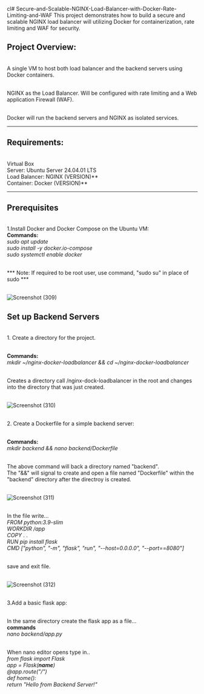 cl# Secure-and-Scalable-NGINX-Load-Balancer-with-Docker-Rate-Limiting-and-WAF
This project demonstrates how to build a secure and scalable NGINX load balancer will utilizing Docker for containerization, rate limiting and WAF for security.

<h2>Project Overview:</h2>
</br>A single VM to host both load balancer and the backend servers using Docker containers.

</br>NGINX as the Load Balancer. Will be configured with rate limiting and a Web application Firewall (WAF).

</br>Docker will run the backend servers and NGINX as isolated services.

<hr>

<h2>Requirements:</h2>
</br> Virtual Box
</br> Server: Ubuntu Server 24.04.01 LTS  
</br> Load Balancer: NGINX (VERSION)**
</br> Container: Docker (VERSION)**

<hr>

<h2>Prerequisites</h2>
</br>1.Install Docker and Docker Compose on the Ubuntu VM:
</br> <b>Commands:</b>
</br> <i>sudo apt update 
</br> sudo install -y docker.io-compose  
</br> sudo systemctl enable docker</i>

</br> *** Note: If required to be root user, use command, "sudo su" in place of sudo ***

</br>![Screenshot (309)](https://github.com/user-attachments/assets/d7248dbf-fc1b-45e8-96f7-be9ae400e352)



<h2>Set up Backend Servers</h2>
</br>1. Create a directory for the project.

</br><b>Commands:</b>
</br><i>mkdir ~/nginx-docker-loadbalancer && cd ~/nginx-docker-loadbalancer</i>

</br> Creates a directory call /nginx-dock-loadbalancer in the root and changes into the directory that was just created.

</br>![Screenshot (310)](https://github.com/user-attachments/assets/bd61f55a-48fd-40b9-a478-ac4cde142508)



</br>2. Create a Dockerfile for a simple backend server:

</br><b>Commands:</b>
</br><i>mkdir backend && nano backend/Dockerfile </i>

</br> The above command will back a directory named "backend".
</br> The "&&" will signal to create and open a file named "Dockerfile" within the "backend" directory after the directroy is created.

</br>![Screenshot (311)](https://github.com/user-attachments/assets/7790bfa4-4aea-42b8-85e6-41375de9eed3)

</br>In the file write...
</br><i> FROM python:3.9-slim
</br>WORKDIR /app
</br>COPY . .
</br>RUN pip install flask
</br>CMD ["python", "-m", "flask", "run", "--host=0.0.0.0", "--port==8080"]</i>

</br> save and exit file.

</br>![Screenshot (312)](https://github.com/user-attachments/assets/d8df4ec4-50e9-4e3b-8a82-520cb04d16c6)



</br>3.Add a basic flask app:

</br> In the same directory create the flask app as a file...
</br><b>commands</b>
</br><i> nano backend/app.py</i>

</br>When nano editor opens type in..
</br><i>from flask import Flask
</br>app = Flask(__name__)
</br>@app.route("/")
</br>def home():
</br>   return "Hello from Backend Server!"</i>
